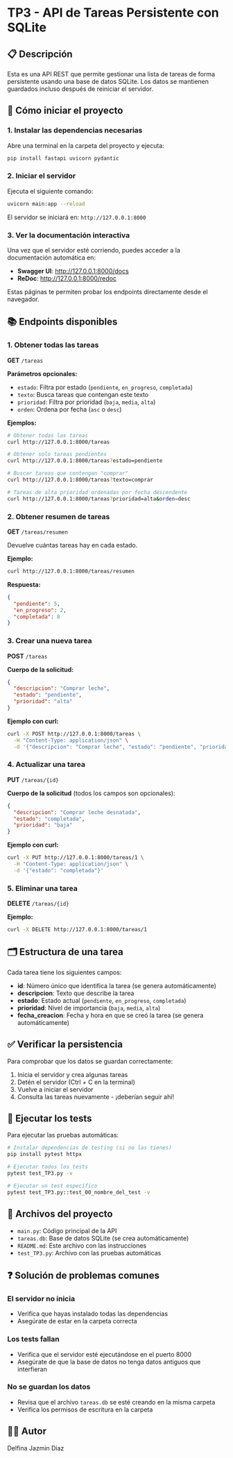 # TP3 - API de Tareas Persistente con SQLite

## 📋 Descripción
Esta es una API REST que permite gestionar una lista de tareas de forma persistente usando una base de datos SQLite. Los datos se mantienen guardados incluso después de reiniciar el servidor.

## 🚀 Cómo iniciar el proyecto

### 1. Instalar las dependencias necesarias
Abre una terminal en la carpeta del proyecto y ejecuta:

```bash
pip install fastapi uvicorn pydantic
```

### 2. Iniciar el servidor
Ejecuta el siguiente comando:

```bash
uvicorn main:app --reload
```

El servidor se iniciará en: `http://127.0.0.1:8000`

### 3. Ver la documentación interactiva
Una vez que el servidor esté corriendo, puedes acceder a la documentación automática en:

- **Swagger UI**: http://127.0.0.1:8000/docs
- **ReDoc**: http://127.0.0.1:8000/redoc

Estas páginas te permiten probar los endpoints directamente desde el navegador.

## 📚 Endpoints disponibles

### 1. Obtener todas las tareas
**GET** `/tareas`

**Parámetros opcionales:**
- `estado`: Filtra por estado (`pendiente`, `en_progreso`, `completada`)
- `texto`: Busca tareas que contengan este texto
- `prioridad`: Filtra por prioridad (`baja`, `media`, `alta`)
- `orden`: Ordena por fecha (`asc` o `desc`)

**Ejemplos:**
```bash
# Obtener todas las tareas
curl http://127.0.0.1:8000/tareas

# Obtener solo tareas pendientes
curl http://127.0.0.1:8000/tareas?estado=pendiente

# Buscar tareas que contengan "comprar"
curl http://127.0.0.1:8000/tareas?texto=comprar

# Tareas de alta prioridad ordenadas por fecha descendente
curl http://127.0.0.1:8000/tareas?prioridad=alta&orden=desc
```

### 2. Obtener resumen de tareas
**GET** `/tareas/resumen`

Devuelve cuántas tareas hay en cada estado.

**Ejemplo:**
```bash
curl http://127.0.0.1:8000/tareas/resumen
```

**Respuesta:**
```json
{
  "pendiente": 5,
  "en_progreso": 2,
  "completada": 8
}
```

### 3. Crear una nueva tarea
**POST** `/tareas`

**Cuerpo de la solicitud:**
```json
{
  "descripcion": "Comprar leche",
  "estado": "pendiente",
  "prioridad": "alta"
}
```

**Ejemplo con curl:**
```bash
curl -X POST http://127.0.0.1:8000/tareas \
  -H "Content-Type: application/json" \
  -d '{"descripcion": "Comprar leche", "estado": "pendiente", "prioridad": "alta"}'
```

### 4. Actualizar una tarea
**PUT** `/tareas/{id}`

**Cuerpo de la solicitud** (todos los campos son opcionales):
```json
{
  "descripcion": "Comprar leche desnatada",
  "estado": "completada",
  "prioridad": "baja"
}
```

**Ejemplo con curl:**
```bash
curl -X PUT http://127.0.0.1:8000/tareas/1 \
  -H "Content-Type: application/json" \
  -d '{"estado": "completada"}'
```

### 5. Eliminar una tarea
**DELETE** `/tareas/{id}`

**Ejemplo:**
```bash
curl -X DELETE http://127.0.0.1:8000/tareas/1
```

## 🗂️ Estructura de una tarea

Cada tarea tiene los siguientes campos:

- **id**: Número único que identifica la tarea (se genera automáticamente)
- **descripcion**: Texto que describe la tarea
- **estado**: Estado actual (`pendiente`, `en_progreso`, `completada`)
- **prioridad**: Nivel de importancia (`baja`, `media`, `alta`)
- **fecha_creacion**: Fecha y hora en que se creó la tarea (se genera automáticamente)

## ✅ Verificar la persistencia

Para comprobar que los datos se guardan correctamente:

1. Inicia el servidor y crea algunas tareas
2. Detén el servidor (Ctrl + C en la terminal)
3. Vuelve a iniciar el servidor
4. Consulta las tareas nuevamente - ¡deberían seguir ahí!

## 🧪 Ejecutar los tests

Para ejecutar las pruebas automáticas:

```bash
# Instalar dependencias de testing (si no las tienes)
pip install pytest httpx

# Ejecutar todos los tests
pytest test_TP3.py -v

# Ejecutar un test específico
pytest test_TP3.py::test_00_nombre_del_test -v
```

## 📁 Archivos del proyecto

- `main.py`: Código principal de la API
- `tareas.db`: Base de datos SQLite (se crea automáticamente)
- `README.md`: Este archivo con las instrucciones
- `test_TP3.py`: Archivo con las pruebas automáticas

## ❓ Solución de problemas comunes

### El servidor no inicia
- Verifica que hayas instalado todas las dependencias
- Asegúrate de estar en la carpeta correcta

### Los tests fallan
- Verifica que el servidor esté ejecutándose en el puerto 8000
- Asegúrate de que la base de datos no tenga datos antiguos que interfieran

### No se guardan los datos
- Revisa que el archivo `tareas.db` se esté creando en la misma carpeta
- Verifica los permisos de escritura en la carpeta

## 👨‍💻 Autor
Delfina Jazmin Diaz 

